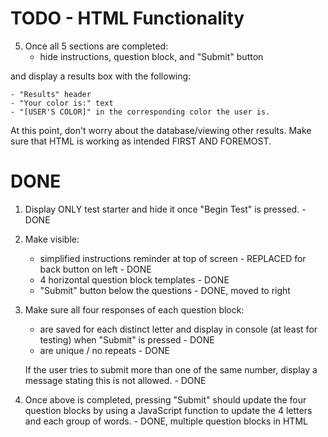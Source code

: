 # TODO - HTML Functionality

5. Once all 5 sections are completed:
    - hide instructions, question block, and "Submit" button

and display a results box with the following:
    
    - "Results" header
    - "Your color is:" text
    - "[USER'S COLOR]" in the corresponding color the user is.

At this point, don't worry about the database/viewing other results. Make sure that HTML is working as intended FIRST AND FOREMOST.

# DONE

1. Display ONLY test starter and hide it once "Begin Test" is pressed. - DONE

2. Make visible:
    - simplified instructions reminder at top of screen - REPLACED for back button on left - DONE
    - 4 horizontal question block templates - DONE
    - "Submit" button below the questions - DONE, moved to right
  
3. Make sure all four responses of each question block:
    - are saved for each distinct letter and display in console (at least for testing) when "Submit" is pressed - DONE
    - are unique / no repeats - DONE

    If the user tries to submit more than one of the same number, display a message stating this is not allowed. - DONE

4. Once above is completed, pressing "Submit" should update the four question blocks by using a JavaScript function to update the 4 letters and each group of words. - DONE, multiple question blocks in HTML
